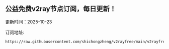 ## 公益免费v2ray节点订阅，每日更新！
更新时间：2025-10-23

订阅地址:
```
https://raw.githubusercontent.com/shichongzheng/v2rayfree/main/v2rayfree
```
